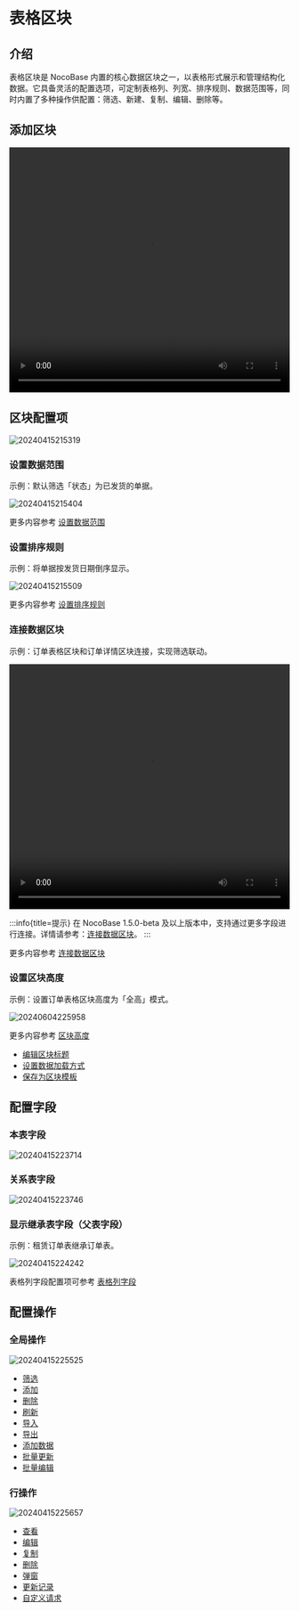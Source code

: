 # 表格区块

## 介绍

表格区块是 NocoBase 内置的核心数据区块之一，以表格形式展示和管理结构化数据。它具备灵活的配置选项，可定制表格列、列宽、排序规则、数据范围等，同时内置了多种操作供配置：筛选、新建、复制、编辑、删除等。

## 添加区块

 <video width="100%" height="440" controls>
      <source src="https://static-docs.nocobase.com/20240415215027.mp4" type="video/mp4">
</video>

## 区块配置项

![20240415215319](https://static-docs.nocobase.com/20240415215319.png)

### 设置数据范围

示例：默认筛选「状态」为已发货的单据。

![20240415215404](https://static-docs.nocobase.com/20240415215404.png)

更多内容参考 [设置数据范围](/handbook/ui/blocks/block-settings/data-scope)

### 设置排序规则

示例：将单据按发货日期倒序显示。

![20240415215509](https://static-docs.nocobase.com/20240415215509.png)

更多内容参考 [设置排序规则](/handbook/ui/blocks/block-settings/sorting-rule)

### 连接数据区块

示例：订单表格区块和订单详情区块连接，实现筛选联动。

  <video width="100%" height="440" controls>
      <source src="https://static-docs.nocobase.com/20240415221426.mp4" type="video/mp4">
</video>

:::info{title=提示}
在 NocoBase 1.5.0-beta 及以上版本中，支持通过更多字段进行连接。详情请参考：[连接数据区块](/handbook/ui/blocks/block-settings/connect-block)。
:::

更多内容参考 [连接数据区块](/handbook/ui/blocks/block-settings/connect-block)

### 设置区块高度

示例：设置订单表格区块高度为「全高」模式。

![20240604225958](https://static-docs.nocobase.com/20240604225958.gif)

更多内容参考 [区块高度](/handbook/ui/blocks/block-settings/block-height)

- [编辑区块标题](/handbook/ui/blocks/block-settings/block-title)
- [设置数据加载方式](/handbook/ui/blocks/block-settings/loading-mode)
- [保存为区块模板](/handbook/block-template)

## 配置字段

### 本表字段

![20240415223714](https://static-docs.nocobase.com/20240415223714.png)

### 关系表字段

![20240415223746](https://static-docs.nocobase.com/20240415223746.png)

### 显示继承表字段（父表字段）

示例：租赁订单表继承订单表。

![20240415224242](https://static-docs.nocobase.com/20240415224242.png)

表格列字段配置项可参考 [表格列字段](/handbook/ui/fields/generic/table-column)

## 配置操作

### 全局操作

![20240415225525](https://static-docs.nocobase.com/20240415225525.png)

- [筛选](/handbook/ui/actions/types/filter)
- [添加](/handbook/ui/actions/types/add-new)
- [删除](/handbook/ui/actions/types/delete)
- [刷新](/handbook/ui/actions/types/refresh)
- [导入](/handbook/action-import)
- [导出](/handbook/action-export)
- [添加数据](/handbook/action-add-record)
- [批量更新](/handbook/action-bulk-update)
- [批量编辑](/handbook/action-bulk-edit)

### 行操作

![20240415225657](https://static-docs.nocobase.com/20240415225657.png)

- [查看](/handbook/ui/actions/types/view)
- [编辑](/handbook/ui/actions/types/edit)
- [复制](/handbook/action-duplicate)
- [删除](/handbook/ui/actions/types/delete)
- [弹窗](/handbook/ui/actions/types/pop-up)
- [更新记录](/handbook/ui/actions/types/update-record)
- [自定义请求](/handbook/action-custom-request)
